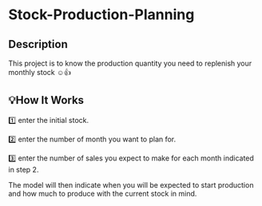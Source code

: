# Stock-Production-Planning

## Description
This project is to know the production quantity you need to replenish your monthly stock :relaxed::+1:

## :bulb:How It Works
:one: enter the initial stock.

:two: enter the number of month you want to plan for.

:three: enter the number of sales you expect to make for each month indicated in step 2.

The model will then indicate when you will be expected to start production and how much to produce with the current stock in mind.


